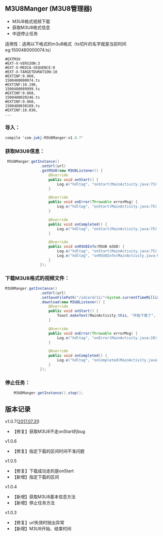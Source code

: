 ## M3U8Manger (M3U8管理器)

- M3U8格式视频下载
- 获取M3U8格式信息
- 中途停止任务

适用性：适用以下格式的m3u8格式（ts切片的名字就是当前时间eg:1500480000074.ts）
```
#EXTM3U
#EXT-X-VERSION:3
#EXT-X-MEDIA-SEQUENCE:0
#EXT-X-TARGETDURATION:10
#EXTINF:9.960,
1500480000074.ts
#EXTINF:10.190,
1500480009999.ts
#EXTINF:9.960,
1500480020246.ts
#EXTINF:9.960,
1500480030189.ts
#EXTINF:10.030,
...
```


### 导入：

```java
compile 'com.jwkj:M3U8Manger:v1.0.7'
```

### 获取M3U8信息：

```java
 M3U8Manger.getInstance()
                .setUrl(url)
                .getM3U8(new M3U8Listener() {
                    @Override
                    public void onStart() {
                        Log.e("hdltag", "onStart(MainActivity.java:75):开始了" );
                    }

                    @Override
                    public void onError(Throwable errorMsg) {
                        Log.e("hdltag", "onStart(MainActivity.java:75):出错了"+errorMsg );
                    }

                    @Override
                    public void onCompleted() {
                        Log.e("hdltag", "onStart(MainActivity.java:75):完成了" );
                    }

                    @Override
                    public void onM3U8Info(M3U8 m3U8) {
                        Log.e("hdltag", "onStart(MainActivity.java:75):拿到结果了"+m3U8 );
                        Log.e("hdltag", "onM3U8Info(MainActivity.java:91):" + m3U8.getTsList());
                    }
                });
```


### 下载M3U8格式的视频文件：

```java
M3U8Manger.getInstance()
                .setUrl(url)
                .setSaveFilePath("/sdcard/11/"+System.currentTimeMillis()+".ts")
                .download(new M3U8Listener() {
                    @Override
                    public void onStart() {
                        Toast.makeText(MainActivity.this, "开始下载了", Toast.LENGTH_SHORT).show();
                    }

                    @Override
                    public void onError(Throwable errorMsg) {
                        Log.e("hdltag", "onError(MainActivity.java:28):下载出错了" + errorMsg);
                    }

                    @Override
                    public void onCompleted() {
                        Log.e("hdltag", "onCompleted(MainActivity.java:33):下载完成了");
                    }
                });
```

### 停止任务：

```java
    M3U8Manger.getInstance().stop();
```

## 版本记录

v1.0.7([2017.07.31]())
- 【修复】获取M3U8不走onStart的bug

v1.0.6
- 【修复】指定下载的区间时间不准问题

v1.0.5
- 【修复】下载成功走的是onStart
- 【新增】指定下载的区间

v1.0.4
- 【新增】获取M3U8基本信息方法
- 【新增】停止任务方法

v1.0.3
- 【修复】url失效时抛出异常
- 【新增】M3U8开始、结束时间
